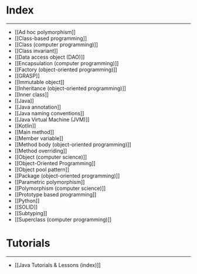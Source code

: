 # Index
---
- [[Ad hoc polymorphism]]
- [[Class-based programming]]
- [[Class (computer programming)]]
- [[Class invariant]]
- [[Data access object (DAO)]]
- [[Encapsulation (computer programming)]]
- [[Factory (object-oriented programming)]]
- [[GRASP]] 
- [[Immutable object]]
- [[Inheritance (object-oriented programming)]]
- [[Inner class]]
- [[Java]]
- [[Java annotation]]
- [[Java naming conventions]]
- [[Java Virtual Machine (JVM)]]
- [[Kotlin]]
- [[Main method]]
- [[Member variable]]
- [[Method body (object-oriented programming)]]
- [[Method overriding]]
- [[Object (computer science)]]
- [[Object-Oriented Programming]]
- [[Object pool pattern]]
- [[Package (object-oriented programming)]]
- [[Parametric polymorphism]]
- [[Polymorphism (computer science)]]
- [[Prototype based programming]]
- [[Python]]
- [[SOLID]]
- [[Subtyping]]
- [[Superclass (computer programming)]]

# Tutorials
---
- [[Java Tutorials & Lessons (index)]]